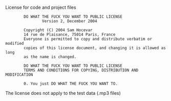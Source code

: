  License for code and project files
 
            DO WHAT THE FUCK YOU WANT TO PUBLIC LICENSE
                    Version 2, December 2004

            Copyright (C) 2004 Sam Hocevar
            14 rue de Plaisance, 75014 Paris, France
            Everyone is permitted to copy and distribute verbatim or modified
            copies of this license document, and changing it is allowed as long
            as the name is changed.

            DO WHAT THE FUCK YOU WANT TO PUBLIC LICENSE
            TERMS AND CONDITIONS FOR COPYING, DISTRIBUTION AND MODIFICATION

            0. You just DO WHAT THE FUCK YOU WANT TO.

The license does not apply to the test data (.mp3 files)
